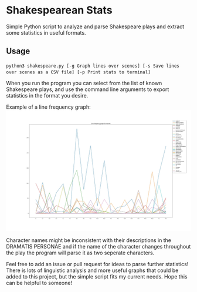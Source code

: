 # Shakespearean Stats
Simple Python script to analyze and parse Shakespeare plays and extract some statistics in useful formats.
## Usage
`python3 shakespeare.py [-g Graph lines over scenes] [-s Save lines over scenes as a CSV file] [-p Print stats to terminal]`

When you run the program you can select from the list of known Shakespeare plays, and use the command line arguments to export statistics in the format you desire.

Example of a line frequency graph:
![Hamlet](Hamlet.jpg)

Character names might be inconsistent with their descriptions in the DRAMATIS PERSONAE and if the name of the character changes throughout the play the program will parse it as two seperate characters.

Feel free to add an issue or pull request for ideas to parse further statistics! There is lots of linguistic analysis and more useful graphs that could be added to this project, but the simple script fits my current needs. Hope this can be helpful to someone!